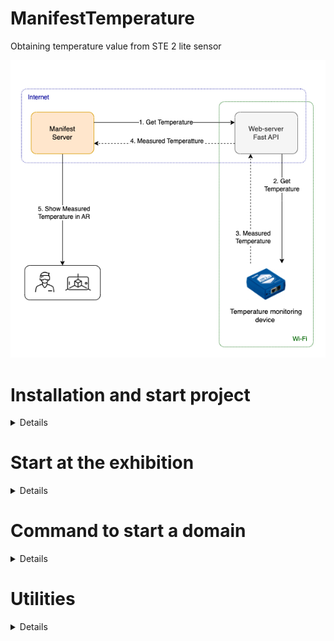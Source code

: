 # ManifestTemperature

Obtaining temperature value from STE 2 lite sensor

<div style="text-align:center;">
    <img src="images/image_2024_02_15T10_42_27_147Z.png" alt="Temperature Sensor">
</div>

# Installation and start project
<details>

Create a virtual environment
```sh
python -m venv venv
```
Then activate the virtual environment
```sh
source venv/bin/activate  
```
Install all dependencies
```sh
pip install -r requirements.txt  
```
Start the project
```sh
uvicorn main:app --host 0.0.0.0 --port 8000
```
</details>

# Start at the exhibition
<details>
Go to project directory

```sh
cd Documents/ManifestTemperature
```

Activate the virtual environment

```sh
source venv/bin/activate
```

Start the project
```sh
uvicorn main:app --host 0.0.0.0 --port 8000
```

Start the serveo in the new terminal
```sh
ssh -R manifest-temperature-sensor:80:localhost:8000 serveo.net
```
</details>

# Command to start a domain

<details>

```sh
ssh -R manifesttemperaturesensor:80:localhost:8000 serveo.net
```

```sh
ssh -R manifest-temp-sensor:80:localhost:8000 serveo.net
```

```sh
ssh -R manifest-temperature-sensor:80:localhost:8000 serveo.net
```

url to temperature:

https://manifest-temperature-sensor.serveo.net/get_temperature

</details>


# Utilities
<details>

Link for device information
https://www.hw-group.com/device/ste2-lite

Link for settings domain
https://serveo.net/

Link to a program for searching for devices on the network, available only on the Windows operating system
https://www.hw-group.com/files/download/sw/version/hwg-config_1-2-3.exe

</details>